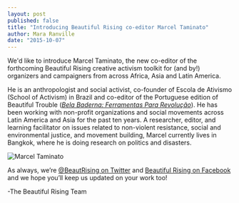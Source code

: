 ```yaml
---
layout: post
published: false
title: "Introducing Beautiful Rising co-editor Marcel Taminato"
author: Mara Ranville
date: "2015-10-07"
---
```




We'd like to introduce Marcel Taminato, the new co-editor of the forthcoming Beautiful Rising creative activism toolkit for (and by!) organizers and campaigners from across Africa, Asia and Latin America.

He is an anthropologist and social activist, co-founder of Escola de Ativismo (School of Activism) in Brazil and co-editor of the Portuguese edition of Beautiful Trouble ([_Bela Baderna: Ferramentas Para Revolução_](http://beautifultrouble.org/2013/11/19/bt-international-edition-bela-baderna-ferramentas-para-revolucao/)). He has been working with non-profit organizations and social movements across Latin America and Asia for the past ten years. A researcher, editor, and learning facilitator on issues related to non-violent resistance, social and environmental justice, and movement building, Marcel currently lives in Bangkok, where he is doing research on politics and disasters.

![Marcel Taminato]({{site.baseurl}}/assets/Marcel_Taminato_600.jpg)

As always, we’re [@BeautRising on Twitter](https://twitter.com/BeautRising) and [Beautiful Rising on Facebook](https://www.facebook.com/BeautifulRising) and we hope you’ll keep us updated on your work too!

-The Beautiful Rising Team
